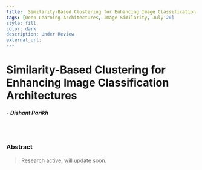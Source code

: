 ```yaml
---
title:  Similarity-Based Clustering for Enhancing Image Classification Architectures
tags: [Deep Learning Architectures, Image Similarity, July'20]
style: fill
color: dark
description: Under Review
external_url: 
---
```



# Similarity-Based Clustering for Enhancing Image Classification Architectures

###### - _**Dishant Parikh**_

<br>

### Abstract
>Research active, will update soon.